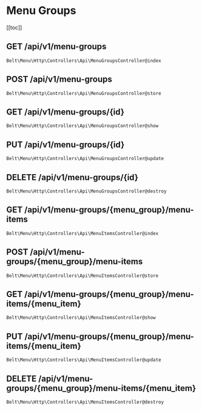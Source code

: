 # Menu Groups
[[toc]]

## GET /api/v1/menu-groups

`Belt\Menu\Http\Controllers\Api\MenuGroupsController@index`

## POST /api/v1/menu-groups

`Belt\Menu\Http\Controllers\Api\MenuGroupsController@store`

## GET /api/v1/menu-groups/{id}

`Belt\Menu\Http\Controllers\Api\MenuGroupsController@show`

## PUT /api/v1/menu-groups/{id}

`Belt\Menu\Http\Controllers\Api\MenuGroupsController@update`

## DELETE /api/v1/menu-groups/{id}

`Belt\Menu\Http\Controllers\Api\MenuGroupsController@destroy`

## GET /api/v1/menu-groups/{menu_group}/menu-items

`Belt\Menu\Http\Controllers\Api\MenuItemsController@index`

## POST /api/v1/menu-groups/{menu_group}/menu-items

`Belt\Menu\Http\Controllers\Api\MenuItemsController@store`

## GET /api/v1/menu-groups/{menu_group}/menu-items/{menu_item} 

`Belt\Menu\Http\Controllers\Api\MenuItemsController@show`

## PUT /api/v1/menu-groups/{menu_group}/menu-items/{menu_item} 

`Belt\Menu\Http\Controllers\Api\MenuItemsController@update`

## DELETE /api/v1/menu-groups/{menu_group}/menu-items/{menu_item} 

`Belt\Menu\Http\Controllers\Api\MenuItemsController@destroy`